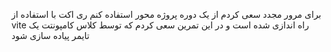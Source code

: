 برای مرور مجدد سعی کردم از یک دوره پروژه محور استفاده کنم
ری اکت با استفاده از vite راه اندازی شده است
و در این تمرین سعی کردم که توسط کلاس کامپونتت یک تایمر پیاده سازی شود
